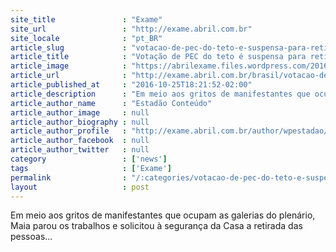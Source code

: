 ```yaml
---
site_title               : "Exame"
site_url                 : "http://exame.abril.com.br"
site_locale              : "pt_BR"
article_slug             : "votacao-de-pec-do-teto-e-suspensa-para-retirada-de-manifestantes"
article_title            : "Votação de PEC do teto é suspensa para retirada de manifestantes"
article_image            : "https://abrilexame.files.wordpress.com/2016/10/size_960_16_9_2016-07-13t221603z_1985604280_s1aetpkmpnaa_rtrmadp_3_brazil-politics5.jpg?quality=70&strip=all&w=960"
article_url              : "http://exame.abril.com.br/brasil/votacao-de-pec-do-teto-e-suspensa-para-retirada-de-manifestantes/"
article_published_at     : "2016-10-25T18:21:52-02:00"
article_description      : "Em meio aos gritos de manifestantes que ocupam as galerias do plenário, Maia parou os trabalhos e solicitou à segurança da Casa a retirada das pessoas..."
article_author_name      : "Estadão Conteúdo"
article_author_image     : null
article_author_biography : null
article_author_profile   : "http://exame.abril.com.br/author/wpestadao/"
article_author_facebook  : null
article_author_twitter   : null
category                 : ['news']
tags                     : ['Exame']
permalink                : "/:categories/votacao-de-pec-do-teto-e-suspensa-para-retirada-de-manifestantes/"
layout                   : post
---
```


Em meio aos gritos de manifestantes que ocupam as galerias do plenário, Maia parou os trabalhos e solicitou à segurança da Casa a retirada das pessoas...
